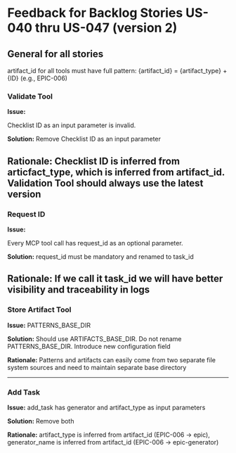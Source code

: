 # Feedback for Backlog Stories US-040 thru US-047 (version 2)

## General for all stories

artifact_id for all tools must have full pattern: {artifact_id} = {artifact_type} + {ID} (e.g., EPIC-006)

### Validate Tool

**Issue:**

Checklist ID as an input parameter is invalid.

**Solution:**
Remove Checklist ID as an input parameter

**Rationale:**
Checklist ID is inferred from articfact_type, which is inferred from artifact_id. Validation Tool should always use the latest version
---

### Request ID

**Issue:**

Every MCP tool call has request_id as an optional parameter.

**Solution:**
request_id must be mandatory and renamed to task_id

**Rationale:**
If we call it task_id we will have better visibility and traceability in logs
---

### Store Artifact Tool

**Issue:**
PATTERNS_BASE_DIR

**Solution:**
Should use ARTIFACTS_BASE_DIR. Do not rename PATTERNS_BASE_DIR. Introduce new configuration field

**Rationale:**
Patterns and artifacts can easily come from two separate file system sources and need to maintain separate base directory

---

### Add Task

**Issue:**
add_task has generator and artifact_type as input parameters

**Solution:**
Remove both

**Rationale:**
artifact_type is inferred from artifact_id (EPIC-006 -> epic), generator_name is inferred from artifact_id (EPIC-006 -> epic-generator)
